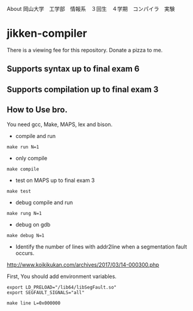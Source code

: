 About
岡山大学　工学部　情報系　３回生　４学期　コンパイラ　実験

# jikken-compiler
There is a viewing fee for this repository. Donate a pizza to me.

## Supports syntax up to final exam 6
## Supports compilation up to final exam 3

## How to Use bro.

You need gcc, Make, MAPS, lex and bison.

- compile and run

```
make run N=1
```

- only compile

```
make compile 
```

- test on MAPS up to final exam 3

```
make test
```

- debug compile and run

```
make rung N=1
```

- debug on gdb

```
make debug N=1
```

- Identify the number of lines with addr2line when a segmentation fault occurs.

http://www.koikikukan.com/archives/2017/03/14-000300.php

First, You should add environment variables.

```
export LD_PRELOAD="/lib64/libSegFault.so"
export SEGFAULT_SIGNALS="all"
```

```
make line L=0x000000
```
